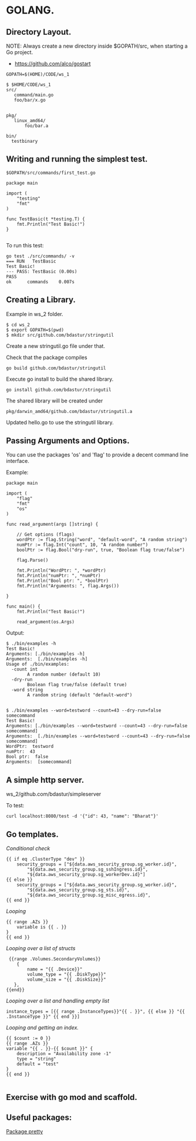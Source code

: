 # GOLANG.

## Directory Layout.

NOTE: Always create a new directory inside $GOPATH/src, when starting a Go project.
* https://github.com/alco/gostart


```
GOPATH=$(HOME)/CODE/ws_1

$ $HOME/CODE/ws_1
src/
   command/main.go
   foo/bar/x.go


pkg/
   linux_amd64/
       foo/bar.a

bin/
  testbinary

```



## Writing and running the simplest test.

```
$GOPATH/src/commands/first_test.go

package main

import (
    "testing"
    "fmt"
)

func TestBasic(t *testing.T) {
    fmt.Println("Test Basic!")
}


```

To run this test:

```
go test ./src/commands/ -v
=== RUN   TestBasic
Test Basic!
--- PASS: TestBasic (0.00s)
PASS
ok  	commands	0.007s

```

## Creating a Library.
Example in ws_2 folder.

```
$ cd ws_2
$ export GOPATH=$(pwd)
$ mkdir src/github.com/bdastur/stringutil

```
Create a new stringutil.go file under that.

Check that the package compiles
```
go build github.com/bdastur/stringutil
```

Execute go install to build the shared library.

```
go install github.com/bdastur/stringutil
```

The shared library will be created under

```
pkg/darwin_amd64/github.com/bdastur/stringutil.a 
```

Updated hello.go to use the stringutil library.

## Passing Arguments and Options.
You can use the packages 'os' and 'flag' to provide a decent command line interface.

Example:
```
package main

import (
    "flag"
    "fmt"
    "os"
)

func read_argument(args []string) {

    // Get options (flags)
    wordPtr := flag.String("word", "default-word", "A random string")
    numPtr := flag.Int("count", 10, "A random number")
    boolPtr := flag.Bool("dry-run", true, "Boolean flag true/false")

    flag.Parse()

    fmt.Println("WordPtr: ", *wordPtr)
    fmt.Println("numPtr: ", *numPtr)
    fmt.Println("Bool ptr: ", *boolPtr)
    fmt.Println("Arguments: ", flag.Args())

}

func main() {
    fmt.Println("Test Basic!")

    read_argument(os.Args)

```

Output:
```
$ ./bin/examples -h
Test Basic!
Arguments: [./bin/examples -h] 
Arguments:  [./bin/examples -h]
Usage of ./bin/examples:
  -count int
        A random number (default 10)
  -dry-run
        Boolean flag true/false (default true)
  -word string
        A random string (default "default-word")


$ ./bin/examples --word=testword --count=43 --dry-run=false somecommand
Test Basic!
Arguments: [./bin/examples --word=testword --count=43 --dry-run=false somecommand] 
Arguments:  [./bin/examples --word=testword --count=43 --dry-run=false somecommand]
WordPtr:  testword
numPtr:  43
Bool ptr:  false
Arguments:  [somecommand]

```

## A simple http server.
ws_2/github.com/bdastur/simpleserver

To test:
```
curl localhost:8080/test -d '{"id": 43, "name": "Bharat"}'
```


## Go templates.

*Conditional check*

```
{{ if eq .ClusterType "dev" }}
    security_groups = ["${data.aws_security_group.sg_worker.id}",
        "${data.aws_security_group.sg_sshIngress.id}",
        "${data.aws_security_group.sg_workerDev.id}"]
{{ else }}
    security_groups = ["${data.aws_security_group.sg_worker.id}",
        "${data.aws_security_group.sg_sts.id}",
        "${data.aws_security_group.sg_misc_egress.id}",
{{ end }}
```

*Looping*
```
{{ range .AZs }}
    variable is {{ . }}
}
{{ end }} 
```

*Looping over a list of structs*
```
 {{range .Volumes.SecondaryVolumes}}
    {
        name = "{{ .Device}}"
        volume_type = "{{ .DiskType}}"
        volume_size = "{{ .DiskSize}}"
   },
{{end}}
```

*Looping over a list and handling empty list*

```
instance_types = [{{ range .InstanceTypes}}"{{ . }}", {{ else }} "{{ .InstanceType }}" {{ end }}]
```


*Looping and getting an index.*
```
{{ $count := 0 }}
{{ range .AZs }}
variable "{{ . }}-{{ $count }}" {
    description = "Availability zone -1"
    type = "string"
    default = "test"
}
{{ end }}


```

## Exercise with go mod and scaffold.





## Useful packages:

[Package pretty](https://godoc.org/github.com/kr/pretty)


